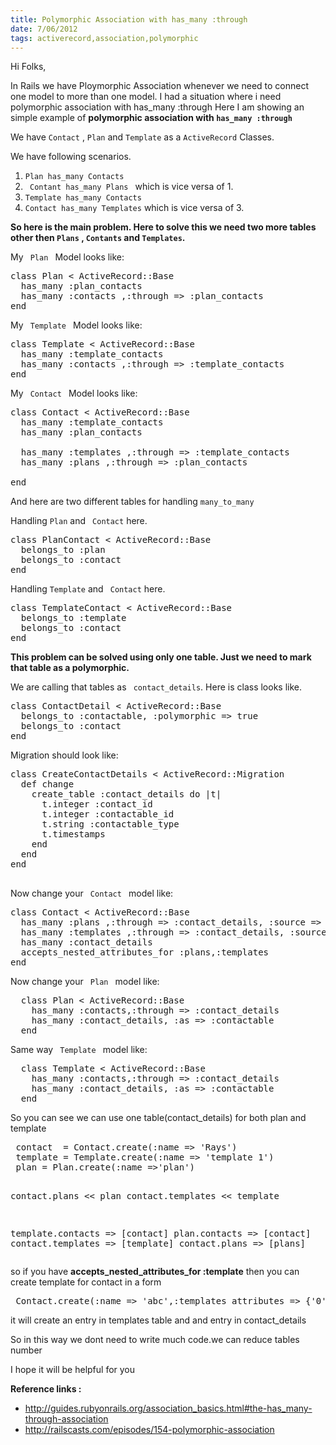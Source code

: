 ```yaml
---
title: Polymorphic Association with has_many :through
date: 7/06/2012
tags: activerecord,association,polymorphic
---
```

Hi Folks,
<p>
In Rails we have Ploymorphic Association whenever we need to connect one model to more than one model.
I had a situation where i need polymorphic association with has_many :through
Here I am showing an simple example of <b>polymorphic association with <code>has_many :through</code></b>
</p>
<p>
We have <code>Contact</code> , <code>Plan</code> and <code>Template</code> as a <code>ActiveRecord</code> Classes.
</p>
<p>
We have following scenarios.
 <ol>
   <li><code>Plan has_many Contacts</code></li>
   <li><code> Contant has_many Plans </code> which is vice versa of 1.</li>
   <li><code>Template has_many Contacts</code></li>
   <li><code>Contact has_many Templates</code> which is vice versa of 3.</li>
 </ol>
</p>
<p><strong>So here is the main problem. Here to solve this we need two more tables other then <code>Plans</code> , <code>Contants</code>  and <code>Templates</code>. </strong></p>

<p>My <code> Plan </code> Model looks like:</p>

<pre class="brush:ruby">
class Plan < ActiveRecord::Base
  has_many :plan_contacts
  has_many :contacts ,:through => :plan_contacts
end
</pre>

<p>My <code> Template </code> Model looks like:</p>

<pre class="brush:ruby">
class Template < ActiveRecord::Base
  has_many :template_contacts
  has_many :contacts ,:through => :template_contacts
end
</pre>

<p>My <code> Contact </code> Model looks like:</p>

<pre class="brush:ruby">
class Contact < ActiveRecord::Base
  has_many :template_contacts
  has_many :plan_contacts

  has_many :templates ,:through => :template_contacts
  has_many :plans ,:through => :plan_contacts

end
</pre>
<p>
And here are two different tables for handling <code>many_to_many</code>
</p>
<p>
Handling <code>Plan</code> and <code> Contact</code> here.
</p>

<pre class="brush:ruby">
class PlanContact < ActiveRecord::Base
  belongs_to :plan
  belongs_to :contact
end
</pre>
<p>Handling <code>Template</code> and <code> Contact</code> here.</p>


<pre class="brush:ruby">
class TemplateContact < ActiveRecord::Base
  belongs_to :template
  belongs_to :contact
end
</pre>
<p><strong>This problem can be solved using only one table. Just we need to mark that table as a polymorphic.</strong></p>


<p>We are calling that tables as <code> contact_details</code>. Here is class looks like.</p>

<pre class="brush:ruby">
class ContactDetail < ActiveRecord::Base
  belongs_to :contactable, :polymorphic => true
  belongs_to :contact
end
</pre>

<p>Migration should look like:</p>

<pre class="brush:ruby">
class CreateContactDetails < ActiveRecord::Migration
  def change
    create_table :contact_details do |t|
      t.integer :contact_id
      t.integer :contactable_id
      t.string :contactable_type
      t.timestamps
    end
  end
end

</pre>

<p>Now change your <code> Contact </code> model like:</p>

<pre class="brush:ruby">
class Contact < ActiveRecord::Base
  has_many :plans ,:through => :contact_details, :source => :contactable, :source_type => 'Plan'
  has_many :templates ,:through => :contact_details, :source => :contactable, :source_type => 'Template'
  has_many :contact_details
  accepts_nested_attributes_for :plans,:templates
end
</pre>

<p>Now change your <code> Plan </code> model like:</p>

<pre class="brush:ruby">
  class Plan < ActiveRecord::Base
    has_many :contacts,:through => :contact_details
    has_many :contact_details, :as => :contactable
  end
</pre>

<p>Same way <code> Template </code> model like:</p>

<pre class="brush:ruby">
  class Template < ActiveRecord::Base
    has_many :contacts,:through => :contact_details
    has_many :contact_details, :as => :contactable
  end
</pre>


<p>So you can see we can use one table(contact_details) for both plan and template</p>
<pre class="brush:ruby">
 contact  = Contact.create(:name => 'Rays')
 template = Template.create(:name => 'template 1')
 plan = Plan.create(:name =>'plan')

 contact.plans << plan
 contact.templates << template

 template.contacts => [contact]
 plan.contacts => [contact]
 contact.templates => [template]
 contact.plans => [plans]
</pre>
<p>so if you have <strong>accepts_nested_attributes_for :template</strong> then you can create template for contact in a form</p>
<pre class="brush:ruby">
 Contact.create(:name => 'abc',:templates_attributes => {'0' => {'name' => 'Tech'}})
</pre>

<p> it will create an entry in templates table and and entry in contact_details</p>
<p>So in this way we dont need to write much code.we can reduce tables number </p>

<p>I hope it will be helpful for you</p>

<p><strong>Reference links :</strong>
 <ul>
   <li><a href="http://guides.rubyonrails.org/association_basics.html#the-has_many-through-association" title="http://guides.rubyonrails.org/association_basics.html#the-has_many-through-association">http://guides.rubyonrails.org/association_basics.html#the-has_many-through-association</a></li>
   <li><a href="http://railscasts.com/episodes/154-polymorphic-association" title="http://railscasts.com/episodes/154-polymorphic-association">http://railscasts.com/episodes/154-polymorphic-association</a></li>
 </ul>


</p>
